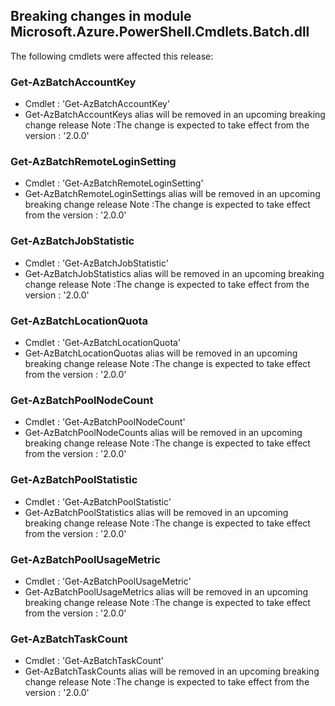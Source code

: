 ## Breaking changes in module Microsoft.Azure.PowerShell.Cmdlets.Batch.dll

 The following cmdlets were affected this release:




### **Get-AzBatchAccountKey**
 - Cmdlet : 'Get-AzBatchAccountKey'
 - Get-AzBatchAccountKeys alias will be removed in an upcoming breaking change release
Note :The change is expected to take effect from the version :  '2.0.0'






### **Get-AzBatchRemoteLoginSetting**
 - Cmdlet : 'Get-AzBatchRemoteLoginSetting'
 - Get-AzBatchRemoteLoginSettings alias will be removed in an upcoming breaking change release
Note :The change is expected to take effect from the version :  '2.0.0'






### **Get-AzBatchJobStatistic**
 - Cmdlet : 'Get-AzBatchJobStatistic'
 - Get-AzBatchJobStatistics alias will be removed in an upcoming breaking change release
Note :The change is expected to take effect from the version :  '2.0.0'






### **Get-AzBatchLocationQuota**
 - Cmdlet : 'Get-AzBatchLocationQuota'
 - Get-AzBatchLocationQuotas alias will be removed in an upcoming breaking change release
Note :The change is expected to take effect from the version :  '2.0.0'






### **Get-AzBatchPoolNodeCount**
 - Cmdlet : 'Get-AzBatchPoolNodeCount'
 - Get-AzBatchPoolNodeCounts alias will be removed in an upcoming breaking change release
Note :The change is expected to take effect from the version :  '2.0.0'






### **Get-AzBatchPoolStatistic**
 - Cmdlet : 'Get-AzBatchPoolStatistic'
 - Get-AzBatchPoolStatistics alias will be removed in an upcoming breaking change release
Note :The change is expected to take effect from the version :  '2.0.0'






### **Get-AzBatchPoolUsageMetric**
 - Cmdlet : 'Get-AzBatchPoolUsageMetric'
 - Get-AzBatchPoolUsageMetrics alias will be removed in an upcoming breaking change release
Note :The change is expected to take effect from the version :  '2.0.0'






### **Get-AzBatchTaskCount**
 - Cmdlet : 'Get-AzBatchTaskCount'
 - Get-AzBatchTaskCounts alias will be removed in an upcoming breaking change release
Note :The change is expected to take effect from the version :  '2.0.0'

